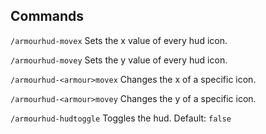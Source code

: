 ## Commands
`/armourhud-movex` Sets the x value of every hud icon.

`/armourhud-movey` Sets the y value of every hud icon.

`/armourhud-<armour>movex` Changes the x of a specific icon.

`/armourhud-<armour>movey` Changes the y of a specific icon.

`/armourhud-hudtoggle` Toggles the hud. Default: `false`
